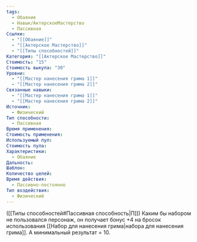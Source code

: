 ```yaml
---
tags:
  - Обаяние
  - Навык/АктерскоеМастерство
  - Пассивная
Ссылки:
  - "[[Обаяние]]"
  - "[[Актерское Мастерство]]"
  - "[[Типы способностей]]"
Категория: "[[Актерское Мастерство]]"
Стоимость: "15"
Стоимость выкупа: "30"
Уровни:
  - "[[Мастер нанесения грима 1]]"
  - "[[Мастер нанесения грима 2]]"
Связанные навыки:
  - "[[Мастер нанесения грима 1]]"
  - "[[Мастер нанесения грима 2]]"
Источник:
  - Физический
Тип способности:
  - Пассивная
Время применения: 
Стоимость применения: 
Используемый пул: 
Стоимость пула: 
Характеристики:
  - Обаяние
Дальность: 
Шаблон: 
Количество целей: 
Время действия:
  - Пассивно-постоянно
Тип воздействия:
  - Физический
---
```

([[Типы способностей#Пассивная способность|П]]) Каким бы набором не пользовался персонаж, он получает бонус +4 на бросок использования [[Набор для нанесения грима|набора для нанесения грима]]. А минимальный результат = 10.